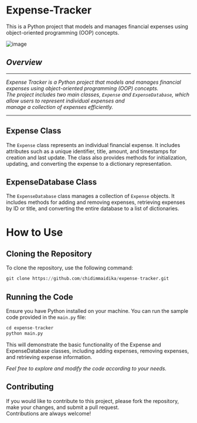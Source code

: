 # Expense-Tracker
This is a Python project that models and manages financial expenses using object-oriented programming (OOP) concepts.

![image](https://github.com/chidimmaidika/Expense-Tracker/assets/137975543/f7c6a26a-b9cb-4884-ab74-026616c77fa8)


## _Overview_
---
_Expense Tracker is a Python project that models and manages financial expenses using object-oriented programming (OOP) concepts.    
The project includes two main classes, `Expense` and `ExpenseDatabase`, which allow users to represent individual expenses and    
manage a collection of expenses efficiently._

---

## Expense Class
The `Expense` class represents an individual financial expense. It includes attributes such as a unique identifier, title, amount, and timestamps for creation and last update. 
The class also provides methods for initialization, updating, and converting the expense to a dictionary representation.

## ExpenseDatabase Class
The `ExpenseDatabase` class manages a collection of `Expense` objects. It includes methods for adding and removing expenses, retrieving expenses by ID or title, 
and converting the entire database to a list of dictionaries.

# How to Use
## Cloning the Repository
To clone the repository, use the following command:
```python
git clone https://github.com/chidimmaidika/expense-tracker.git
```
## Running the Code
Ensure you have Python installed on your machine. You can run the sample code provided in the `main.py` file:
```python
cd expense-tracker
python main.py
```

This will demonstrate the basic functionality of the Expense and ExpenseDatabase classes, including adding expenses, removing expenses, and retrieving expense information.

_Feel free to explore and modify the code according to your needs._

## Contributing
If you would like to contribute to this project, please fork the repository, make your changes, and submit a pull request.    
Contributions are always welcome!




